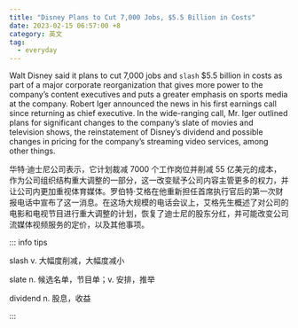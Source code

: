 ```yaml
---
title: "Disney Plans to Cut 7,000 Jobs, $5.5 Billion in Costs"
date: 2023-02-15 06:57:00 +8
category: 英文
tag:
  - everyday
---
```


Walt Disney said it plans to cut 7,000 jobs and `slash` $5.5 billion in costs as part of a major corporate reorganization that gives more power to the company’s content executives and puts a greater emphasis on sports media at the company. Robert Iger announced the news in his first earnings call since returning as chief executive. In the wide-ranging call, Mr. Iger outlined plans for significant changes to the company’s slate of movies and television shows, the reinstatement of Disney’s dividend and possible changes in pricing for the company’s streaming video services, among other things.

华特·迪士尼公司表示，它计划裁减 7000 个工作岗位并削减 55 亿美元的成本，作为公司组织结构重大调整的一部分，这一改变赋予公司内容主管更多的权力，并让公司内更加重视体育媒体。罗伯特·艾格在他重新担任首席执行官后的第一次财报电话中宣布了这一消息。在这场大规模的电话会议上，艾格先生概述了对公司的电影和电视节目进行重大调整的计划，恢复了迪士尼的股东分红，并可能改变公司流媒体视频服务的定价，以及其他事项。

::: info tips

slash v. 大幅度削减，大幅度减小

slate n. 候选名单，节目单；v. 安排，推举

dividend n. 股息，收益

:::

